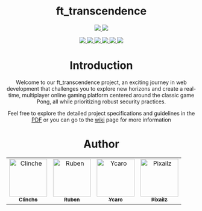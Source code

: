 <h1 align="center">ft_transcendence</h1>

<p align="center">
	<a href="https://github.com/Pixailz/ft_transcendence/actions/workflows/CI.yaml">
		<img src="https://github.com/Pixailz/ft_transcendence/actions/workflows/CI.yaml/badge.svg">
	</a>
	<a href="https://github.com/Pixailz/ft_transcendence/actions/workflows/CD.yaml">
		<img src="https://github.com/Pixailz/ft_transcendence/actions/workflows/CD.yaml/badge.svg">
	</a>
</p>

<p align="center">
	<a href="https://nodejs.org/">
		<img src="https://img.shields.io/badge/NodeJS-18.17.1-blue">
	</a>
	<a href="https://angular.io/">
		<img src="https://img.shields.io/badge/AngularJS-16.1.0-blue">
	</a>
	<a href="https://nestjs.com/">
		<img src="https://img.shields.io/badge/NestJS-10.2.7-blue">
	</a>
	<a href="https://npm.im/npm">
		<img src="https://img.shields.io/badge/NPM-9.6.6-blue">
	</a>
	<a href="https://postgresql.org/">
		<img src="https://img.shields.io/badge/PostgreSQL-16.0-blue">
	</a>
	<a href="https://nginx.com/">
		<img src="https://img.shields.io/badge/nginx-1.24.0-blue">
	</a>
</p>

<h1 align="center">Introduction</h1>

<p align="center">
Welcome to our ft_transcendence project, an exciting journey in web development that challenges you to explore new horizons and create a real-time, multiplayer online gaming platform centered around the classic game Pong, all while prioritizing robust security practices.
</p>

<p align="center">
Feel free to explore the detailed project specifications and guidelines in the <a href="https://github.com/Pixailz/ft_transcendence/blob/main/rsc/en.subject.v13.pdf">PDF</a> or you can go to the <a href="https://github.com/Pixailz/ft_transcendence/wiki">wiki</a> page for more information
</p>


<h1 align="center">Author</h1>

<table align="center">
  <tr>
    <td align="center" valign="top" width="25%">
      <a href="https://github.com/clinche">
        <img src="https://avatars.githubusercontent.com/u/101885891?v=4?s=100"
            width="100px;" alt="Clinche"/><br/><sub><b>Clinche</b></sub>
      </a><br/>
    </td>
    <td align="center" valign="top" width="25%">
      <a href="https://github.com/RuBeeN-cmd">
        <img src="https://avatars.githubusercontent.com/u/63564987?v=4?s=100"
            width="100px;" alt="Ruben"/><br/><sub><b>Ruben</b></sub>
      </a><br/>
    </td>
    <td align="center" valign="top" width="25%">
      <a href="https://github.com/Ycaro02">
        <img src="https://avatars.githubusercontent.com/u/94980706?v=4?s=100"
            width="100px;" alt="Ycaro"/><br/><sub><b>Ycaro</b></sub>
      </a><br/>
    </td>
    <td align="center" valign="top" width="25%">
      <a href="https://github.com/Pixailz">
        <img src="https://avatars.githubusercontent.com/u/35565530?v=4?s=100"
            width="100px;" alt="Pixailz"/><br/><sub><b>Pixailz</b></sub>
      </a><br/>
    </td>
  </tr>
</table>
